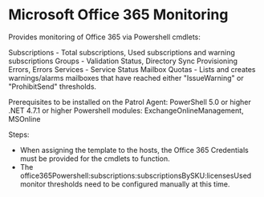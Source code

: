 <strong>Microsoft Office 365 Monitoring</strong>
====================================================
Provides monitoring of Office 365 via Powershell cmdlets:

Subscriptions - Total subscriptions, Used subscriptions and warning subscriptions
Groups - Validation Status, Directory Sync Provisioning Errors, Errors
Services - Service Status
Mailbox Quotas - Lists and creates warnings/alarms mailboxes that have reached either "IssueWarning" or "ProhibitSend" thresholds.

Prerequisites to be installed on the Patrol Agent:
PowerShell 5.0 or higher
.NET 4.7.1 or higher
Powershell modules: ExchangeOnlineManagement, MSOnline

Steps:
- When assigning the template to the hosts, the Office 365 Credentials must be provided for the cmdlets to function.
- The office365Powershell:subscriptions:subscriptionsBySKU:licensesUsed monitor thresholds need to be configured manually at this time.